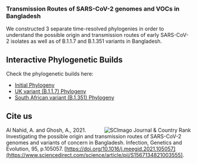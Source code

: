 ### Transmission Routes of SARS-CoV-2 genomes and VOCs in Bangladesh

We constructed 3 separate time-resolved phylogenies in order to understand the possible origin and transmission routes of early SARS-CoV-2 isolates as well as of B.1.1.7 and B.1.351 variants in Bangladesh.

## Interactive Phylogenetic Builds

Check the phylogenetic builds here:
- [Initial Phylogeny](https://nextstrain.org/community/nahid18/ncov-bd@main/initial)
- [UK variant (B.1.1.7) Phylogeny](https://nextstrain.org/community/nahid18/ncov-bd@main/uk)
- [South African variant (B.1.351) Phylogeny](https://nextstrain.org/community/nahid18/ncov-bd@main/sa)

## Cite us

<a href="https://www.scimagojr.com/journalsearch.php?q=14677&amp;tip=sid&amp;exact=no" title="SCImago Journal 
&amp; Country Rank"><img border="0"  align="right" src="https://www.scimagojr.com/journal_img.php?id=14677" alt="SCImago Journal &amp; Country Rank"  /></a>

Al Nahid, A. and Ghosh, A., 2021. Investigating the possible origin and transmission routes of SARS-CoV-2 genomes and variants of concern in Bangladesh. Infection, Genetics and Evolution, 95, p.105057. [https://doi.org/10.1016/j.meegid.2021.105057](https://www.sciencedirect.com/science/article/pii/S1567134821003555).
